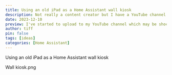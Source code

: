 ```yaml
---
title: Using an old iPad as a Home Assistant wall kiosk
description: Not really a content creator but I have a YouTube channel.
date: 2023-12-10
preview: I've started to upload to my YouTube channel which may be shocking, I know.
author: tiff
pin: false
tags: [ideas]
categories: [Home Assistant]
---
```



Using an old iPad as a Home Assistant wall kiosk

Wall kiosk.png